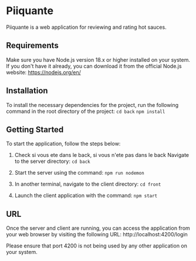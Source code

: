 # Piiquante

Piiquante is a web application for reviewing and rating hot sauces.

## Requirements

Make sure you have Node.js version 18.x or higher installed on your system. If you don't have it already, you can download it from the official Node.js website: https://nodejs.org/en/

## Installation

To install the necessary dependencies for the project, run the following command in the root directory of the project:
`cd back`
`npm install`

## Getting Started

To start the application, follow the steps below:

1. Check si vous ete dans le back, si vous n'ete pas dans le back Navigate to the server directory:
`cd back`

3. Start the server using the command:
`npm run nodemon`

4. In another terminal, navigate to the client directory:
`cd front`

5. Launch the client application with the command:
`npm start`

## URL

Once the server and client are running, you can access the application from your web browser by visiting the following URL:
http://localhost:4200/login


Please ensure that port 4200 is not being used by any other application on your system.


